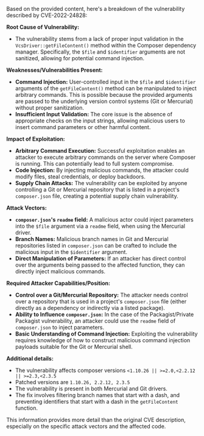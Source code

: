 Based on the provided content, here's a breakdown of the vulnerability described by CVE-2022-24828:

**Root Cause of Vulnerability:**

- The vulnerability stems from a lack of proper input validation in the `VcsDriver::getFileContent()` method within the Composer dependency manager. Specifically, the `$file` and `$identifier` arguments are not sanitized, allowing for potential command injection.

**Weaknesses/Vulnerabilities Present:**

- **Command Injection:** User-controlled input in the `$file` and `$identifier` arguments of the `getFileContent()` method can be manipulated to inject arbitrary commands. This is possible because the provided arguments are passed to the underlying version control systems (Git or Mercurial) without proper sanitization.
- **Insufficient Input Validation:** The core issue is the absence of appropriate checks on the input strings, allowing malicious users to insert command parameters or other harmful content.

**Impact of Exploitation:**

- **Arbitrary Command Execution:** Successful exploitation enables an attacker to execute arbitrary commands on the server where Composer is running. This can potentially lead to full system compromise.
- **Code Injection:** By injecting malicious commands, the attacker could modify files, steal credentials, or deploy backdoors.
- **Supply Chain Attacks:** The vulnerability can be exploited by anyone controlling a Git or Mercurial repository that is listed in a project's `composer.json` file, creating a potential supply chain vulnerability.

**Attack Vectors:**

- **`composer.json`'s `readme` field:** A malicious actor could inject parameters into the `$file` argument via a `readme` field, when using the Mercurial driver.
- **Branch Names:** Malicious branch names in Git and Mercurial repositories listed in `composer.json` can be crafted to include the malicious input in the `$identifier` argument.
- **Direct Manipulation of Parameters:** If an attacker has direct control over the arguments being passed to the affected function, they can directly inject malicious commands.

**Required Attacker Capabilities/Position:**

- **Control over a Git/Mercurial Repository:** The attacker needs control over a repository that is used in a project's `composer.json` file (either directly as a dependency or indirectly via a listed package).
- **Ability to Influence `composer.json`:** In the case of the Packagist/Private Packagist vulnerability, an attacker could use the `readme` field of `composer.json` to inject parameters.
- **Basic Understanding of Command Injection:** Exploiting the vulnerability requires knowledge of how to construct malicious command injection payloads suitable for the Git or Mercurial shell.

**Additional details:**
- The vulnerability affects composer versions `<1.10.26 || >=2.0,<2.2.12 || >=2.3,<2.3.5`
- Patched versions are `1.10.26, 2.2.12, 2.3.5`
- The vulnerability is present in both Mercurial and Git drivers.
- The fix involves filtering branch names that start with a dash, and preventing identifiers that start with a dash in the `getFileContent` function.

This information provides more detail than the original CVE description, especially on the specific attack vectors and the affected code.